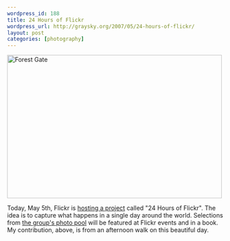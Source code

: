```yaml
--- 
wordpress_id: 188
title: 24 Hours of Flickr
wordpress_url: http://graysky.org/2007/05/24-hours-of-flickr/
layout: post
categories: [photography]
---
```

<div class="flickr-frame"><a href="http://www.flickr.com/photos/downtree/485851237/" title="Forest Gate"><img src="http://farm1.static.flickr.com/229/485851237_9e890725a1.jpg" class="flickr-photo" width="500" height="333" alt="Forest Gate"/></a>
</div>

Today, May 5th, Flickr is <a href="http://blog.flickr.com/flickrblog/2007/04/its_coming_24_h.html">hosting a project</a> called "24 Hours of Flickr". The idea is to capture what happens in a single day around the world. Selections from <a href="http://www.flickr.com/groups/24flickr/">the group's photo pool</a> will be featured at Flickr events and in a book. My contribution, above, is from an afternoon walk on this beautiful day.


